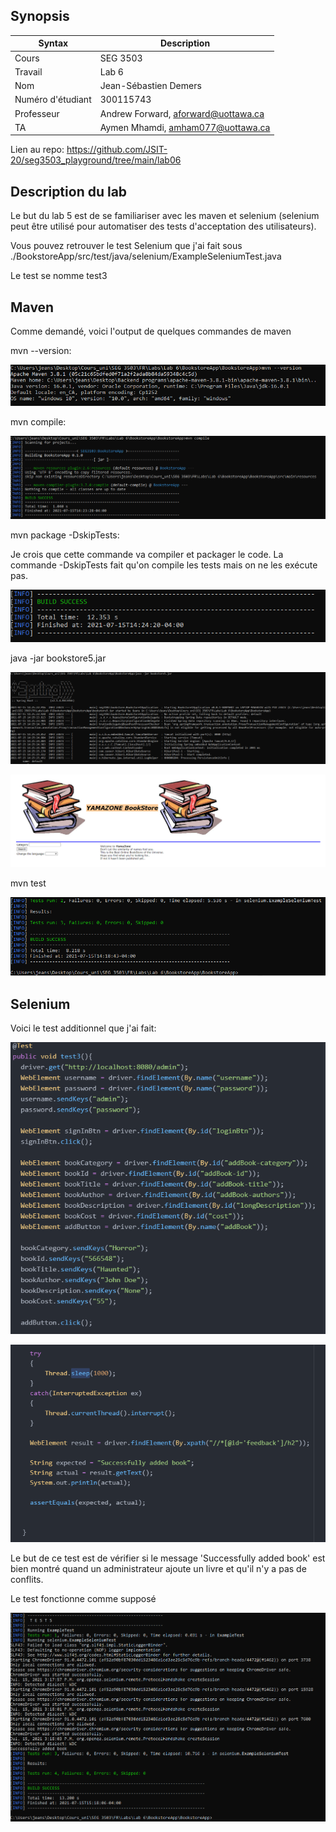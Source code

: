 ## Synopsis

| Syntax | Description |
| --- | --- |
| Cours | SEG 3503 |
| Travail | Lab 6 |
| Nom | Jean-Sébastien Demers |
| Numéro d'étudiant | 300115743 |
| Professeur | Andrew Forward, aforward@uottawa.ca |
| TA | Aymen Mhamdi, amham077@uottawa.ca |


Lien au repo: https://github.com/JSIT-20/seg3503_playground/tree/main/lab06

## Description du lab

Le but du lab 5 est de se familiariser avec les maven et selenium (selenium peut être utilisé pour automatiser des tests d'acceptation des utilisateurs).

Vous pouvez retrouver le test Selenium que j'ai fait sous ./BookstoreApp/src/test/java/selenium/ExampleSeleniumTest.java

Le test se nomme test3


## Maven

Comme demandé, voici l'output de quelques commandes de maven

mvn --version:

![mvn version img](assets/mvnversion.PNG)

mvn compile:

![mvn compile img](assets/mvncompile.PNG)

mvn package -DskipTests:

Je crois que cette commande va compiler et packager le code. La commande -DskipTests fait qu'on compile les tests mais on ne les exécute pas.

![mvn package img](assets/mvnpackage.PNG)


java -jar bookstore5.jar

![java -jar img](assets/javajar.PNG)

![yamazone img](assets/yamazone.PNG)

mvn test

![initial test img](assets/mvntestinitial.PNG)


## Selenium

Voici le test additionnel que j'ai fait:



![added test img 1](assets/test3_1.PNG)

![added test img 2](assets/test3_2.PNG)

Le but de ce test est de vérifier si le message 'Successfully added book' est bien montré quand un administrateur ajoute un livre et qu'il n'y a pas de conflits.

Le test fonctionne comme supposé


![final test img](assets/mvntestfinal.PNG)